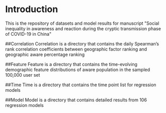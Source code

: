 # Introduction
This is  the repository of datasets and model results for manuscript "Social inequality in awareness and reaction during the cryptic transmission phase of COVID-19 in China"

##Correlation
Correlation is a directory that contains the daily Spearman’s rank correlation coefficients between geographic factor ranking and geographic aware percentage ranking

##Feature
Feature is a directory that contains the time-evolving demographic feature distributions of aware population in the sampled 100,000 user set

##Time
Time is a directory that contains the time point list for regression models

##Model
Model is a directory that contains detailed results from 106 regression models
